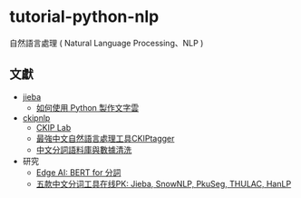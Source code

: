 # tutorial-python-nlp

自然語言處理 ( Natural Language Processing、NLP )

## 文獻

+ [jieba](https://github.com/fxsjy/jieba)
    - [如何使用 Python 製作文字雲](https://tech.havocfuture.tw/blog/python-wordcloud-jieba)
+ [ckipnlp](https://github.com/ckiplab/ckipnlp)
    - [CKIP Lab](https://ckip.iis.sinica.edu.tw/project/ws)
    - [最強中文自然語言處理工具CKIPtagger](https://medium.com/@lpcheung/b98f0b3bcd)
    - [中文分詞語料庫與數據清洗](https://vocus.cc/article/62385a05fd89780001c90c22)
+ 研究
    - [Edge AI: BERT for 分詞](https://alu2019.home.blog/2021/03/25/edge-ai-bert-for-fen-ci/)
    - [五款中文分词工具在线PK: Jieba, SnowNLP, PkuSeg, THULAC, HanLP](https://www.52nlp.cn/%E4%BA%94%E6%AC%BE%E4%B8%AD%E6%96%87%E5%88%86%E8%AF%8D%E5%B7%A5%E5%85%B7%E7%BA%BF%E4%B8%8Apk-jieba-snownlp-pkuseg-thulac-hanlp)
